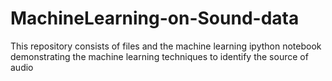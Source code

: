 # MachineLearning-on-Sound-data
This repository consists of files and the machine learning ipython notebook demonstrating the machine learning techniques to identify the source of audio
